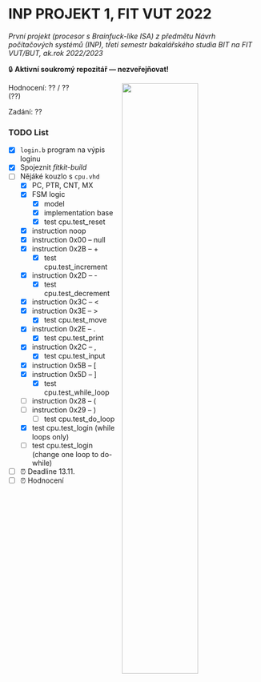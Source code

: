 # INP PROJEKT 1, FIT VUT 2022

_První projekt (procesor s Brainfuck-like ISA) z předmětu Návrh počítačových systémů (INP), třetí semestr bakalářského studia BIT na FIT VUT/BUT, ak.rok 2022/2023_

🔒 **Aktivní soukromý repozitář — nezveřejňovat!**

<img align="right" width="55%" src='https://github.com/Onegenimasu/VUT-FIT-INP2022-projekt1/raw/main/fsm.png' />

Hodnocení: ?? / ??<br>(??)

Zadání: ??

### TODO List

- [x] `login.b` program na výpis loginu
- [x] Spojeznit _fitkit-build_
- [ ] Nějáké kouzlo s `cpu.vhd`
  - [X] PC, PTR, CNT, MX
  - [X] FSM logic
    - [X] model
    - [X] implementation base
    - [X] test cpu.test_reset
  - [X] instruction noop
  - [X] instruction 0x00 – null
  - [X] instruction 0x2B – +
    - [X] test cpu.test_increment
  - [X] instruction 0x2D – -
    - [X] test cpu.test_decrement
  - [X] instruction 0x3C – <
  - [X] instruction 0x3E – >
    - [X] test cpu.test_move
  - [X] instruction 0x2E – .
    - [X] test cpu.test_print
  - [X] instruction 0x2C – ,
    - [X] test cpu.test_input
  - [X] instruction 0x5B – [
  - [X] instruction 0x5D – ]
    - [X] test cpu.test_while_loop
  - [ ] instruction 0x28 – (
  - [ ] instruction 0x29 – )
    - [ ] test cpu.test_do_loop
  - [X] test cpu.test_login (while loops only)
  - [ ] test cpu.test_login (change one loop to do-while)
- [ ] ⏰ Deadline 13.11.
- [ ] ⏰ Hodnocení
